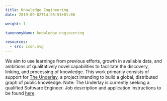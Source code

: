 ```yaml
---
title: Knowledge Engineering
date: 2019-09-02T14:20:51+01:00

weight: 1

taxonomyName: knowledge-engineering

resources:
  - src: icon.svg
---
```


We aim to use learnings from previous efforts, growth in available data, and ambitions of qualitatively novel capabilities to facilitate the discovery, linking, and processing of knowledge.  This work primarily consists of support for [The Underlay](https://underlay.mit.edu/), a project intending to build a global, distributed graph of public knowledge. Note: The Underlay is currently seeking a qualified Software Engineer. Job description and application instructions to be found [here](https://notes.knowledgefutures.org/pub/si1okbw9).

